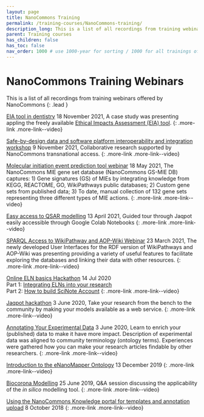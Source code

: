 ```yaml
---
layout: page
title: NanoCommons Training
permalink: /training-courses/NanoCommons-training/
description_long: This is a list of all recordings from training webinars offered by NanoCommons
parent: Training courses
has_children: false
has_toc: false
nav_order: 1000 # use 1000-year for sorting / 1000 for all trainings offered by a project
---
```


# NanoCommons Training Webinars
This is a list of all recordings from training webinars offered by NanoCommons 
{: .lead }

[EIA tool in dentistry](https://www.youtube.com/watch?v=Ek2oQS_95VY)
18 November 2021, A case study was presenting appling the freely available [Ethical Impacts Assessment (EIA) tool](http://enaloscloud.novamechanics.com/riskgone/thresholdanalysis/).
{: .more-link .more-link--video}

[Safe-by-design data and software platform interoperability and integration workshop](../2021-SbD-integration-Workshop/)
9 November 2021, Collaborative research supported by NanoCommons transnational access.
{: .more-link .more-link--video}

[Molecular initiation event prediction tool webinar](https://www.youtube.com/watch?v=gkHy-H7jggg)
18 May 2021, The NanoCommons MIE gene set database (NanoCommons GS-MIE DB) captures: 1) Gene signatures (GS) of MIEs by integrating knowledge from KEGG, REACTOME, GO, WikiPathways public databases; 2) Custom gene sets from published data; 3) To date, manual collection of 132 gene sets representing three different types of MIE actions.
{: .more-link .more-link--video}

[Easy access to QSAR modelling](https://www.youtube.com/watch?v=BeomMmVyIQE)
13 April 2021, Guided tour through Jaqpot easily accessible through Google Colab Notebooks 
{: .more-link .more-link--video}

[SPARQL Access to WikiPathway and AOP-Wiki Webinar](https://www.youtube.com/watch?v=_5BteBYudwo)
23 March 2021, The newly developed User Interfaces for the RDF version of WikiPathways and AOP-Wiki was presenting providing a variety of useful features to facilitate exploring the databases and linking their data with other resources. 
{: .more-link .more-link--video}

[Online ELN basics Hackathon](https://www.youtube.com/watch?v=mxGlvWzFnHI)
14 Jul 2020<br>
Part 1: [Integrating ELNs into your research](https://www.youtube.com/watch?v=mvIDkERUeHM)<br>
Part 2: [ How to build SciNote Account](https://www.youtube.com/watch?v=7yhdrG4coo0) 
{: .more-link .more-link--video}

[Jaqpot hackathon](https://www.youtube.com/watch?v=q1AKbo95VI8&list=PL0Q0VZW0kRfAlW56hD2_ckV3qOuFsN2AD)
3 June 2020, Take your research from the bench to the community by making your models available as a web service.
{: .more-link .more-link--video}

[Annotating Your Experimental Data](https://www.youtube.com/watch?v=YSH-COr30BI&list=PL0Q0VZW0kRfCUjAuiSbnA1SrkCz9MRiEN&index=2)
3 June 2020, Learn to enrich your (published) data to make it have more impact. Description of experimental data was aligned to community terminology (ontology terms). Experiences were gathered how you can make your research articles findable by other researchers. 
{: .more-link .more-link--video}

[Introduction to the eNanoMapper Ontology](https://www.youtube.com/watch?v=rVIc_fr5R1Y)
13 December 2019
{: .more-link .more-link--video}

[Biocorona Modelling](https://www.youtube.com/watch?v=UhnWZCv8Iyk)
25 June 2019, Q&A session discussing the applicability of the _in silico_ modelling tool.
{: .more-link .more-link--video}

[Using the NanoCommons Knowledge portal for templates and annotation upload](https://www.youtube.com/watch?v=oRhVsAFiZbI)
8 October 2018
{: .more-link .more-link--video}

